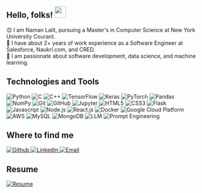 ## Hello, folks! <img src="https://raw.githubusercontent.com/MartinHeinz/MartinHeinz/master/wave.gif" width="30px">
😊 I am Naman Lalit, pursuing a Master's in Computer Science at New York University Courant.<br>
🔭 I have about 2+ years of work experience as a Software Engineer at Salesforce, Naukri.com, and CRED.<br>
💬 I am passionate about software development, data science, and machine learning.<br>


## Technologies and Tools
<p>
  <img alt="Python" src="https://img.shields.io/badge/python%20-%2314354C.svg?&style=for-the-badge&logo=python&logoColor=white"/>
  <img alt="C" src="https://img.shields.io/badge/c%20-%2300599C.svg?&style=for-the-badge&logo=c&logoColor=white"/>
  <img alt="C++" src="https://img.shields.io/badge/c++%20-%2300599C.svg?&style=for-the-badge&logo=c%2B%2B&ogoColor=white"/>
  <img alt="TensorFlow" src="https://img.shields.io/badge/TensorFlow%20-%23FF6F00.svg?&style=for-the-badge&logo=TensorFlow&logoColor=white" />
  <img alt="Keras" src="https://img.shields.io/badge/Keras%20-%23D00000.svg?&style=for-the-badge&logo=Keras&logoColor=white"/>
  <img alt="PyTorch" src="https://img.shields.io/badge/PyTorch%20-%23EE4C2C.svg?&style=for-the-badge&logo=PyTorch&logoColor=white" />
  <img alt="Pandas" src="https://img.shields.io/badge/pandas%20-%23150458.svg?&style=for-the-badge&logo=pandas&logoColor=white" />
  <img alt="NumPy" src="https://img.shields.io/badge/numpy%20-%23013243.svg?&style=for-the-badge&logo=numpy&logoColor=white" />
  <img alt="Git" src="https://img.shields.io/badge/git%20-%23F05033.svg?&style=for-the-badge&logo=git&logoColor=white"/>
  <img alt="GitHub" src="https://img.shields.io/badge/github%20-%23121011.svg?&style=for-the-badge&logo=github&logoColor=white"/>
  <img alt="Jupyter" src="https://img.shields.io/badge/Jupyter%20-%23F37626.svg?&style=for-the-badge&logo=Jupyter&logoColor=white" />
  <img alt="HTML5" src="https://img.shields.io/badge/html5%20-%23E34F26.svg?&style=for-the-badge&logo=html5&logoColor=white"/>
  <img alt="CSS3" src="https://img.shields.io/badge/css3%20-%231572B6.svg?&style=for-the-badge&logo=css3&logoColor=white"/>
  <img alt="Flask" src="https://img.shields.io/badge/flask%20-%23000000.svg?&style=for-the-badge&logo=flask&logoColor=white"/>
  <img alt="Javascript" src="https://img.shields.io/badge/javascript%20-%23F7DF1E.svg?&style=for-the-badge&logo=javascript&logoColor=black"/>
  <img alt="Node.js" src="https://img.shields.io/badge/node.js%20-%23339933.svg?&style=for-the-badge&logo=node.js&logoColor=white"/>
  <img alt="React.js" src="https://img.shields.io/badge/react%20-%2361DAFB.svg?&style=for-the-badge&logo=react&logoColor=black"/>
  <img alt="Docker" src="https://img.shields.io/badge/docker%20-%232496ED.svg?&style=for-the-badge&logo=docker&logoColor=white"/>
  <img alt="Google Cloud Platform" src="https://img.shields.io/badge/google%20cloud%20-%234285F4.svg?&style=for-the-badge&logo=google%20cloud&logoColor=white"/>
  <img alt="AWS" src="https://img.shields.io/badge/Amazon%20AWS-%23232F3E.svg?&style=for-the-badge&logo=amazon-aws&logoColor=white"/>
  <img alt="MySQL" src="https://img.shields.io/badge/mysql-%234479A1.svg?&style=for-the-badge&logo=mysql&logoColor=white"/>
  <img alt="MongoDB" src="https://img.shields.io/badge/mongodb-%2347A248.svg?&style=for-the-badge&logo=mongodb&logoColor=white"/>
  <img alt="LLM" src="https://img.shields.io/badge/LLM-%230A0A0A.svg?&style=for-the-badge&logo=AI&logoColor=white"/>
  <img alt="Prompt Engineering" src="https://img.shields.io/badge/Prompt%20Engineering-%230A0A0A.svg?&style=for-the-badge&logo=AI&logoColor=white"/>
</p>

## Where to find me
<p><a href="https://github.com/namanlalitnyu" target="_blank"><img alt="Github" src="https://img.shields.io/badge/GitHub-%2312100E.svg?&style=for-the-badge&logo=Github&logoColor=white" /></a><a href="https://www.linkedin.com/in/namanlalit/" target="_blank"> <img alt="LinkedIn" src="https://img.shields.io/badge/linkedin-%230077B5.svg?&style=for-the-badge&logo=linkedin&logoColor=white" /> <a href="mailto:naman.lalit@gmail.com">
  <img alt="Email" src="https://img.shields.io/badge/Email-%23D14836.svg?&style=for-the-badge&logo=gmail&logoColor=white"/>
</a>

</a> 
</p>

## Resume 
<a href="https://drive.google.com/file/d/1N0cpA5WbCihMjWG7B_2Dea_CO3kieUGb/view?usp=sharing" target="_blank"><img alt="Resume" src="https://img.shields.io/badge/Resume-%23FFA500.svg?&style=for-the-badge&logo=Resume&logoColor=white"/>
</a>


